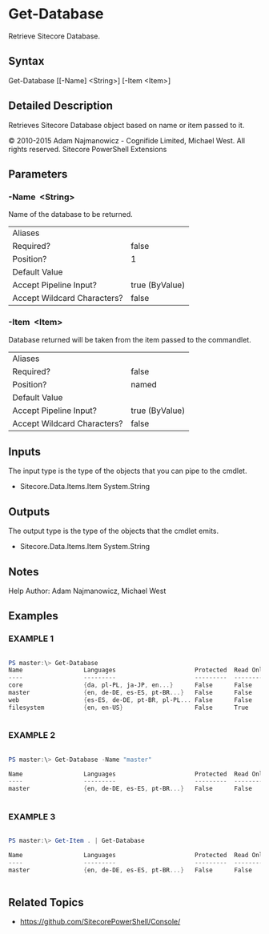 # Get-Database 
 
Retrieve Sitecore Database. 
 
## Syntax 
 
Get-Database [[-Name] &lt;String&gt;] [-Item &lt;Item&gt;] 
 
 
## Detailed Description 
 
Retrieves Sitecore Database object based on name or item passed to it. 
 
© 2010-2015 Adam Najmanowicz - Cognifide Limited, Michael West. All rights reserved. Sitecore PowerShell Extensions 
 
## Parameters 
 
### -Name&nbsp; &lt;String&gt; 
 
Name of the database to be returned. 
 
<table>
    <thead></thead>
    <tbody>
        <tr>
            <td>Aliases</td>
            <td></td>
        </tr>
        <tr>
            <td>Required?</td>
            <td>false</td>
        </tr>
        <tr>
            <td>Position?</td>
            <td>1</td>
        </tr>
        <tr>
            <td>Default Value</td>
            <td></td>
        </tr>
        <tr>
            <td>Accept Pipeline Input?</td>
            <td>true (ByValue)</td>
        </tr>
        <tr>
            <td>Accept Wildcard Characters?</td>
            <td>false</td>
        </tr>
    </tbody>
</table> 
 
### -Item&nbsp; &lt;Item&gt; 
 
Database returned will be taken from the item passed to the commandlet. 
 
<table>
    <thead></thead>
    <tbody>
        <tr>
            <td>Aliases</td>
            <td></td>
        </tr>
        <tr>
            <td>Required?</td>
            <td>false</td>
        </tr>
        <tr>
            <td>Position?</td>
            <td>named</td>
        </tr>
        <tr>
            <td>Default Value</td>
            <td></td>
        </tr>
        <tr>
            <td>Accept Pipeline Input?</td>
            <td>true (ByValue)</td>
        </tr>
        <tr>
            <td>Accept Wildcard Characters?</td>
            <td>false</td>
        </tr>
    </tbody>
</table> 
 
## Inputs 
 
The input type is the type of the objects that you can pipe to the cmdlet. 
 
* Sitecore.Data.Items.Item
System.String 
 
## Outputs 
 
The output type is the type of the objects that the cmdlet emits. 
 
* Sitecore.Data.Items.Item
System.String 
 
## Notes 
 
Help Author: Adam Najmanowicz, Michael West 
 
## Examples 
 
### EXAMPLE 1 
 
 
 
```powershell   
 
PS master:\> Get-Database
Name                 Languages                      Protected  Read Only
----                 ---------                      ---------  ---------
core                 {da, pl-PL, ja-JP, en...}      False      False
master               {en, de-DE, es-ES, pt-BR...}   False      False
web                  {es-ES, de-DE, pt-BR, pl-PL... False      False
filesystem           {en, en-US}                    False      True 
 
``` 
 
### EXAMPLE 2 
 
 
 
```powershell   
 
PS master:\> Get-Database -Name "master"

Name                 Languages                      Protected  Read Only
----                 ---------                      ---------  ---------
master               {en, de-DE, es-ES, pt-BR...}   False      False 
 
``` 
 
### EXAMPLE 3 
 
 
 
```powershell   
 
PS master:\> Get-Item . | Get-Database

Name                 Languages                      Protected  Read Only
----                 ---------                      ---------  ---------
master               {en, de-DE, es-ES, pt-BR...}   False      False 
 
``` 
 
## Related Topics 
 
* <a href='https://github.com/SitecorePowerShell/Console/' target='_blank'>https://github.com/SitecorePowerShell/Console/</a><br/>

